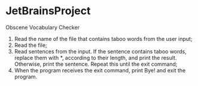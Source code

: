 # JetBrainsProject
Obscene Vocabulary Checker

1. Read the name of the file that contains taboo words from the user input;
2. Read the file;
3. Read sentences from the input. If the sentence contains taboo words, replace them with *, according to their length, and print the result. Otherwise, print the sentence. Repeat this until the exit command; 
4. When the program receives the exit command, print Bye! and exit the program.
